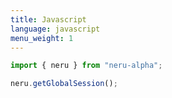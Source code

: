 ```yaml
---
title: Javascript
language: javascript
menu_weight: 1
---
```


```javascript
import { neru } from "neru-alpha";

neru.getGlobalSession();
```